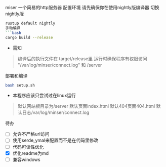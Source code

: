 miser
一个简易的http服务器
配置环境
请先确保你在使用nightly版编译器
切换nightly版
```bash
rustup default nightly
手动编译
```bash
cargo build --release
```
* 需知
> 编译后的执行文件在 target/release里
> 运行时确保程序有权限访问 "/var/log/minser/connect.log" 和 /server

部署和编译
```bash
bash setup.sh
```

* 本程序应该只尝试过在linux运行
>默认网站根目录为/server
>默认页面index.html
>默认404页面404.html
>默认日志/var/log/minser/connect.log

待办
- [ ] 允许不严格url访问
- [ ] 使用serde_ymal来配置而不是在代码里修改
- [ ] 代码可读性优化 
- [x] 优化readme为md
- [ ] 兼容windows
